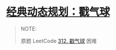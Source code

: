 # [经典动态规划：戳气球](http://mp.weixin.qq.com/s?__biz=MzAxODQxMDM0Mw==&mid=2247485172&idx=1&sn=b860476b205b04f960ea0de6f70d3553&chksm=9bd7f8fcaca071eaeb934ae5573e550699f95e0491c89bafa1c298b852b1f6fc19796ab7ef84&scene=21#wechat_redirect)

> NOTE: 
>
> 原题 LeetCode [312. 戳气球](https://leetcode-cn.com/problems/burst-balloons/) 困难